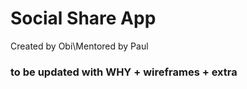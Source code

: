 # Social Share App


Created by Obi\Mentored by Paul

### to be updated with WHY + wireframes + extra
